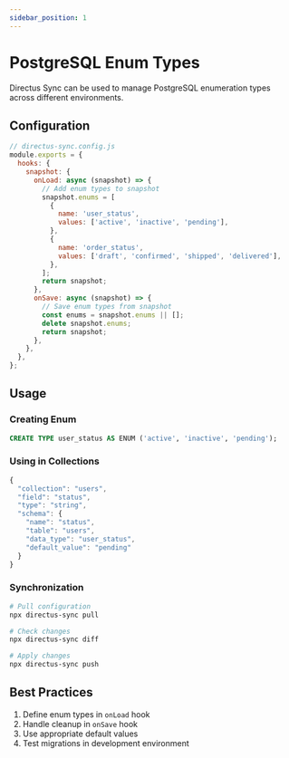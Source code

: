 ```yaml
---
sidebar_position: 1
---
```


# PostgreSQL Enum Types

Directus Sync can be used to manage PostgreSQL enumeration types across different environments.

## Configuration

```javascript
// directus-sync.config.js
module.exports = {
  hooks: {
    snapshot: {
      onLoad: async (snapshot) => {
        // Add enum types to snapshot
        snapshot.enums = [
          {
            name: 'user_status',
            values: ['active', 'inactive', 'pending'],
          },
          {
            name: 'order_status',
            values: ['draft', 'confirmed', 'shipped', 'delivered'],
          },
        ];
        return snapshot;
      },
      onSave: async (snapshot) => {
        // Save enum types from snapshot
        const enums = snapshot.enums || [];
        delete snapshot.enums;
        return snapshot;
      },
    },
  },
};
```

## Usage

### Creating Enum

```sql
CREATE TYPE user_status AS ENUM ('active', 'inactive', 'pending');
```

### Using in Collections

```javascript
{
  "collection": "users",
  "field": "status",
  "type": "string",
  "schema": {
    "name": "status",
    "table": "users",
    "data_type": "user_status",
    "default_value": "pending"
  }
}
```

### Synchronization

```bash
# Pull configuration
npx directus-sync pull

# Check changes
npx directus-sync diff

# Apply changes
npx directus-sync push
```

## Best Practices

1. Define enum types in `onLoad` hook
2. Handle cleanup in `onSave` hook
3. Use appropriate default values
4. Test migrations in development environment 